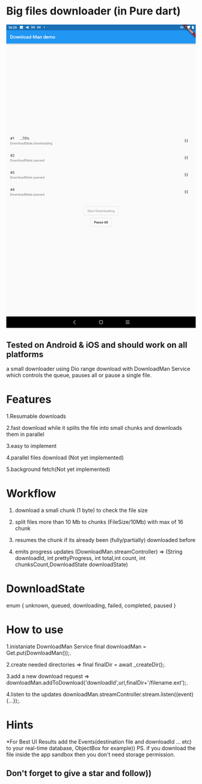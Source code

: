 # Big files downloader (in Pure dart)
![](files/screenshot.png)
## Tested on Android & iOS and should work on all platforms
a small downloader using Dio range download with DownloadMan Service which controls the queue, pauses all or pause a single file.

# Features

1.Resumable downloads

2.fast download while it splits the file into small chunks and downloads them in parallel

3.easy to implement

4.parallel files download (Not yet implemented)

5.background fetch(Not yet implemented)

# Workflow

1. download a small chunk (1 byte) to check the file size

2. split files more than 10 Mb to chunks (FileSize/10Mb) with max of 16 chunk

3. resumes the chunk if its already been (fully/partially) downloaded before

4. emits progress updates (DownloadMan.streamController) =>
(String downloadId, int prettyProgress,  int total,int count, int chunksCount,DownloadState downloadState)

# DownloadState 

enum { unknown, queued, downloading, failed, completed, paused }

# How to use

1.inistaniate DownloadMan Service final downloadMan = Get.put(DownloadMan());.

2.create needed directories => final finalDir = await _createDir();.

3.add a new download request => downloadMan.addToDownload('downloadId',url,finalDir+'/filename.ext');.

4.listen to the updates downloadMan.streamController.stream.listen((event) {...});.

# Hints
*For Best UI Results add the Events(destination file and downloadId ... etc) to your real-time database, ObjectBox for example))
PS. if you download the file inside the app sandbox then you don't need storage permission.
## Don't forget to give a star and follow))


